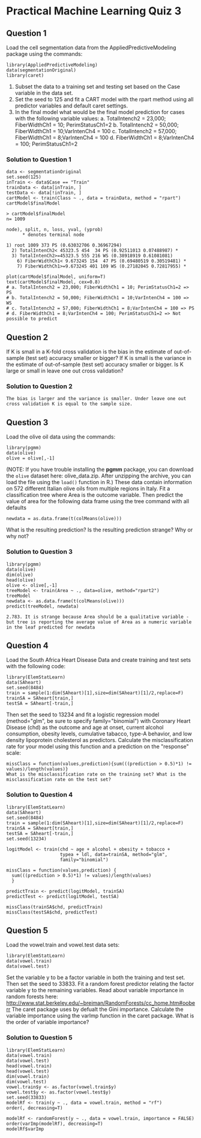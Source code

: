 # Practical Machine Learning Quiz 3

## Question 1
Load the cell segmentation data from the AppliedPredictiveModeling package using the commands:
```
library(AppliedPredictiveModeling)
data(segmentationOriginal)
library(caret)
```
1. Subset the data to a training set and testing set based on the Case variable in the data set. 
2. Set the seed to 125 and fit a CART model with the rpart method using all predictor variables and default caret settings. 
3. In the final model what would be the final model prediction for cases with the following variable values:
a. TotalIntench2 = 23,000; FiberWidthCh1 = 10; PerimStatusCh1=2 
b. TotalIntench2 = 50,000; FiberWidthCh1 = 10;VarIntenCh4 = 100 
c. TotalIntench2 = 57,000; FiberWidthCh1 = 8;VarIntenCh4 = 100 
d. FiberWidthCh1 = 8;VarIntenCh4 = 100; PerimStatusCh1=2 

### Solution to Question 1
```
data <- segmentationOriginal
set.seed(125)
inTrain <- data$Case == "Train"
trainData <- data[inTrain, ]
testData <- data[!inTrain, ]
cartModel <- train(Class ~ ., data = trainData, method = "rpart")
cartModel$finalModel

> cartModel$finalModel
n= 1009 

node), split, n, loss, yval, (yprob)
      * denotes terminal node

1) root 1009 373 PS (0.63032706 0.36967294)  
  2) TotalIntenCh2< 45323.5 454  34 PS (0.92511013 0.07488987) *
  3) TotalIntenCh2>=45323.5 555 216 WS (0.38918919 0.61081081)  
    6) FiberWidthCh1< 9.673245 154  47 PS (0.69480519 0.30519481) *
    7) FiberWidthCh1>=9.673245 401 109 WS (0.27182045 0.72817955) *
    
plot(cartModel$finalModel, uniform=T)
text(cartModel$finalModel, cex=0.8)
# a. TotalIntench2 = 23,000; FiberWidthCh1 = 10; PerimStatusCh1=2 => PS
# b. TotalIntench2 = 50,000; FiberWidthCh1 = 10;VarIntenCh4 = 100 => WS
# c. TotalIntench2 = 57,000; FiberWidthCh1 = 8;VarIntenCh4 = 100 => PS
# d. FiberWidthCh1 = 8;VarIntenCh4 = 100; PerimStatusCh1=2 => Not possible to predict 
```


## Question 2
If K is small in a K-fold cross validation is the bias in the estimate of out-of-sample (test set) accuracy smaller or bigger? If K is small is the variance in the estimate of out-of-sample (test set) accuracy smaller or bigger. Is K large or small in leave one out cross validation?

### Solution to Question 2
```
The bias is larger and the variance is smaller. Under leave one out cross validation K is equal to the sample size.
```


## Question 3
Load the olive oil data using the commands:
```
library(pgmm)
data(olive)
olive = olive[,-1]
```
(NOTE: If you have trouble installing the **pgmm** package, you can download the `olive` dataset here: olive_data.zip. After unzipping the archive, you can load the file using the `load()` function in R.)
These data contain information on 572 different Italian olive oils from multiple regions in Italy. Fit a classification tree where Area is the outcome variable. Then predict the value of area for the following data frame using the tree command with all defaults
```
newdata = as.data.frame(t(colMeans(olive)))
```
What is the resulting prediction? Is the resulting prediction strange? Why or why not?

### Solution to Question 3
```
library(pgmm)
data(olive)
dim(olive)
head(olive)
olive <- olive[,-1]
treeModel <- train(Area ~ ., data=olive, method="rpart2")
treeModel
newdata <- as.data.frame(t(colMeans(olive)))
predict(treeModel, newdata)

2.783. It is strange because Area should be a qualitative variable - but tree is reporting the average value of Area as a numeric variable in the leaf predicted for newdata
```


## Question 4
Load the South Africa Heart Disease Data and create training and test sets with the following code:
```
library(ElemStatLearn)
data(SAheart)
set.seed(8484)
train = sample(1:dim(SAheart)[1],size=dim(SAheart)[1]/2,replace=F)
trainSA = SAheart[train,]
testSA = SAheart[-train,]
```
Then set the seed to 13234 and fit a logistic regression model (method="glm", be sure to specify family="binomial") with Coronary Heart Disease (chd) as the outcome and age at onset, current alcohol consumption, obesity levels, cumulative tabacco, type-A behavior, and low density lipoprotein cholesterol as predictors. Calculate the misclassification rate for your model using this function and a prediction on the "response" scale:
```
missClass = function(values,prediction){sum(((prediction > 0.5)*1) != values)/length(values)}
What is the misclassification rate on the training set? What is the misclassification rate on the test set?
```

### Solution to Question 4
```
library(ElemStatLearn)
data(SAheart)
set.seed(8484)
train = sample(1:dim(SAheart)[1],size=dim(SAheart)[1]/2,replace=F)
trainSA = SAheart[train,]
testSA = SAheart[-train,]
set.seed(13234)

logitModel <- train(chd ~ age + alcohol + obesity + tobacco + 
                    typea + ldl, data=trainSA, method="glm", 
                    family="binomial")

missClass = function(values,prediction) {
  sum(((prediction > 0.5)*1) != values)/length(values)
  }

predictTrain <- predict(logitModel, trainSA)
predictTest <- predict(logitModel, testSA)

missClass(trainSA$chd, predictTrain)
missClass(testSA$chd, predictTest)
```


## Question 5
Load the vowel.train and vowel.test data sets:
```
library(ElemStatLearn)
data(vowel.train)
data(vowel.test) 
```
Set the variable y to be a factor variable in both the training and test set. Then set the seed to 33833. Fit a random forest predictor relating the factor variable y to the remaining variables. Read about variable importance in random forests here: http://www.stat.berkeley.edu/~breiman/RandomForests/cc_home.htm#ooberr The caret package uses by defualt the Gini importance. Calculate the variable importance using the varImp function in the caret package. What is the order of variable importance?

### Solution to Question 5
```
library(ElemStatLearn)
data(vowel.train)
data(vowel.test)
head(vowel.train)
head(vowel.test)
dim(vowel.train) 
dim(vowel.test)
vowel.train$y <- as.factor(vowel.train$y)
vowel.test$y <- as.factor(vowel.test$y)
set.seed(33833)
modelRf <- train(y ~ ., data = vowel.train, method = "rf")
order(, decreasing=T)

modelRf <- randomForest(y ~ ., data = vowel.train, importance = FALSE)
order(varImp(modelRf), decreasing=T)
modelRf$varImp
```
